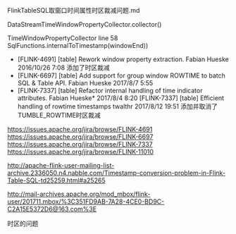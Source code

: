 FlinkTableSQL取窗口时间属性时区裁减问题.md

DataStreamTimeWindowPropertyCollector.collector()




TimeWindowPropertyCollector  line 58    SqlFunctions.internalToTimestamp(windowEnd))

- [FLINK-4691] [table] Rework window property extraction. Fabian Hueske 2016/10/26 7:08 添加了时区裁减
- [FLINK-6697] [table] Add support for group window ROWTIME to batch SQL & Table API. Fabian Hueske 2017/8/7 5:55  
- [FLINK-7337] [table] Refactor internal handling of time indicator attributes. Fabian Hueske* 2017/8/4 8:20 [FLINK-7337] [table] Efficient handling of rowtime timestamps twalthr 2017/8/12 19:51      添加并取消了TUMBLE_ROWTIME时区裁减



https://issues.apache.org/jira/browse/FLINK-4691
https://issues.apache.org/jira/browse/FLINK-6697
https://issues.apache.org/jira/browse/FLINK-7337
https://issues.apache.org/jira/browse/FLINK-11010



http://apache-flink-user-mailing-list-archive.2336050.n4.nabble.com/Timestamp-conversion-problem-in-Flink-Table-SQL-td25259.html#a25265


http://mail-archives.apache.org/mod_mbox/flink-user/201711.mbox/%3C351FD9AB-7A28-4CE0-BD9C-C2A15E5372D6@163.com%3E




时区的问题




